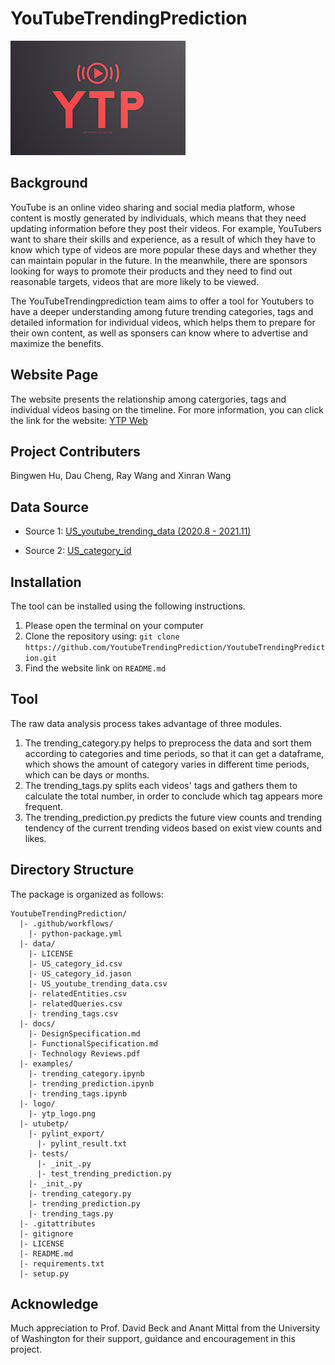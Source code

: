 # YouTubeTrendingPrediction

<img src="logo/ytp_logo.png?raw=true" alt="logo" title="Title"  />


## Background

YouTube is an online video sharing and social media platform, whose content is mostly generated by individuals, which means that they need updating information before they post their videos. For example, YouTubers want to share their skills and experience, as a result of which they have to know which type of videos are more popular these days and whether they can maintain popular in the future. In the meanwhile, there are sponsors looking for ways to promote their products and they need to find out reasonable targets, videos that are more likely to be viewed.

The YouTubeTrendingprediction team aims to offer a tool for Youtubers to have a deeper understanding among future trending categories, tags and detailed information for individual videos, which helps them to prepare for their own content, as well as sponsers can know where to advertise and maximize the benefits.


## Website Page

The website presents the relationship among catergories, tags and individual videos basing on the timeline. For more information, you can click the link for the website: [YTP Web](https://youtubetrendingprediction.github.io/YTP/) 


## Project Contributers

 Bingwen Hu, Dau Cheng, Ray Wang and Xinran Wang


## Data Source

* Source 1: [US_youtube_trending_data (2020.8 - 2021.11)](https://www.kaggle.com/rsrishav/youtube-trending-video-dataset)

* Source 2: [US_category_id](https://www.kaggle.com/rsrishav/youtube-trending-video-dataset)


## Installation

The tool can be installed using the following instructions.

 1. Please open the terminal on your computer
 2. Clone the repository using: `git clone  https://github.com/YoutubeTrendingPrediction/YoutubeTrendingPrediction.git`
 3. Find the website link on `README.md`


## Tool

The raw data analysis process takes advantage of three modules.

 1. The trending_category.py helps to preprocess the data and sort them according to categories and time periods, so that it can get a dataframe, which shows the amount of category varies in different time periods, which can be days or months.
 2. The trending_tags.py splits each videos' tags and gathers them to calculate the total number, in order to conclude which tag appears more frequent.
 3. The trending_prediction.py predicts the future view counts and trending tendency of the current trending videos based on exist view counts and likes.


## Directory Structure

The package is organized as follows:
```
YoutubeTrendingPrediction/
  |- .github/workflows/
    |- python-package.yml
  |- data/
    |- LICENSE
    |- US_category_id.csv
    |- US_category_id.jason
    |- US_youtube_trending_data.csv
    |- relatedEntities.csv
    |- relatedQueries.csv
    |- trending_tags.csv
  |- docs/
    |- DesignSpecification.md
    |- FunctionalSpecification.md
    |- Technology Reviews.pdf
  |- examples/
    |- trending_category.ipynb
    |- trending_prediction.ipynb
    |- trending_tags.ipynb
  |- logo/
    |- ytp_logo.png
  |- utubetp/
    |- pylint_export/
      |- pylint_result.txt
    |- tests/
      |- _init_.py
      |- test_trending_prediction.py
    |- _init_.py
    |- trending_category.py
    |- trending_prediction.py
    |- trending_tags.py
  |- .gitattributes
  |- gitignore
  |- LICENSE
  |- README.md
  |- requirements.txt
  |- setup.py
```


## Acknowledge

Much appreciation to Prof. David Beck and Anant Mittal from the University of Washington for their support, guidance and encouragement in this project.
